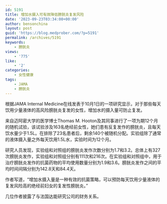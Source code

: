 ```yaml
---
id: 5191
title: 增加水摄入可有效降低膀胱炎复发风险
date: '2023-09-23T03:34:00+00:00'
author: bensonchina
layout: post
guid: 'https://blog.medprober.com/?p=5191'
permalink: /archives/5191
keywords:
    - 膀胱炎
views:
    - '775'
like:
    - '2'
categories:
    - 女性健康
tags:
    - JAMA
    - 膀胱炎
---
```


根据JAMA Internal Medicine在线发表于10月1日的一项研究显示，对于那些每天饮用少量液体的高风险膀胱炎复发的女性，增加水的摄入量可防止复发。

来自迈阿密大学的医学博士Thomas M. Hooton及其同事进行了一项为期12个月的随机试验，该试验涉及163名绝经前女性，她们患有反复发作的膀胱炎，且每天饮水量少于1.5L。在排除了23名患者后，剩余140个被随机分配。实验组除了通常的液体摄入量之外每天饮用1.5L水，实验时间为12个月。

研究人员发现，实验组和对照组的膀胱炎发作次数分别为1.7和3.2。总体上有327次膀胱炎发作，实验组和对照组分别有111次和216次。在实验组和对照组中，用于治疗膀胱炎发作的抗菌药物的平均使用数量分别为1.9和3.6。膀胱炎发作之间的平均时间间隔分别为142.8天和84.4天。

作者写道，“增加水摄入量是一种有效的抗菌策略，可以预防每天饮用少量液体的复发风险高的绝经前妇女的复发性膀胱炎。”

几位作者披露了与法国达能研究公司的财务关系。
